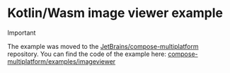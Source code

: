 # Kotlin/Wasm image viewer example

> [!IMPORTANT]  
> The example was moved to the [JetBrains/compose-multiplatform](https://github.com/JetBrains/compose-multiplatform) repository.
> You can find the code of the example here: [compose-multiplatform/examples/imageviewer](https://github.com/JetBrains/compose-multiplatform/blob/master/examples/imageviewer)
